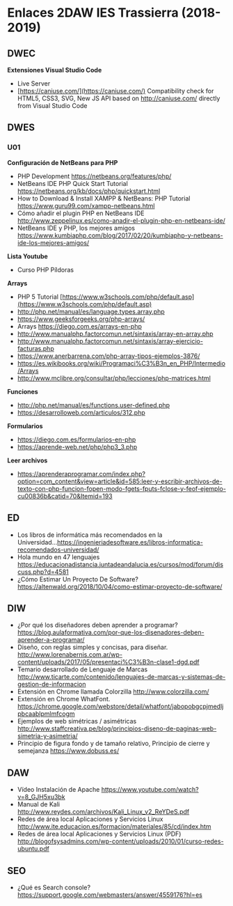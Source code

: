 # Enlaces 2DAW IES Trassierra (2018-2019)

## DWEC

**Extensiones Visual Studio Code**
- Live Server
- [https://caniuse.com/](https://caniuse.com/) Compatibility check for HTML5, CSS3, SVG, New JS API based on http://caniuse.com/ directly from Visual Studio Code

## DWES

### U01

**Configuración de NetBeans para PHP**

- PHP Development https://netbeans.org/features/php/
- NetBeans IDE PHP Quick Start Tutorial https://netbeans.org/kb/docs/php/quickstart.html
- How to Download & Install XAMPP & NetBeans: PHP Tutorial https://www.guru99.com/xampp-netbeans.html
- Cómo añadir el plugin PHP en NetBeans IDE  http://www.zeppelinux.es/como-anadir-el-plugin-php-en-netbeans-ide/
- NetBeans IDE y PHP, los mejores amigos https://www.kumbiaphp.com/blog/2017/02/20/kumbiaphp-y-netbeans-ide-los-mejores-amigos/

**Lista Youtube**

- Curso PHP Píldoras

**Arrays**
- PHP 5 Tutorial [https://www.w3schools.com/php/default.asp](https://www.w3schools.com/php/default.asp)
- http://php.net/manual/es/language.types.array.php
- https://www.geeksforgeeks.org/php-arrays/
- Arrays https://diego.com.es/arrays-en-php
- http://www.manualphp.factorcomun.net/sintaxis/array-en-array.php
- http://www.manualphp.factorcomun.net/sintaxis/array-ejercicio-facturas.php
- https://www.anerbarrena.com/php-array-tipos-ejemplos-3876/
- https://es.wikibooks.org/wiki/Programaci%C3%B3n_en_PHP/Intermedio/Arrays
- http://www.mclibre.org/consultar/php/lecciones/php-matrices.html

**Funciones**
- http://php.net/manual/es/functions.user-defined.php
- https://desarrolloweb.com/articulos/312.php

**Formularios**
- https://diego.com.es/formularios-en-php
- https://aprende-web.net/php/php3_3.php

**Leer archivos**
- https://aprenderaprogramar.com/index.php?option=com_content&view=article&id=585:leer-y-escribir-archivos-de-texto-con-php-funcion-fopen-modo-fgets-fputs-fclose-y-feof-ejemplo-cu00836b&catid=70&Itemid=193


## ED
- Los libros de informática más recomendados en la Universidad...https://ingenieriadesoftware.es/libros-informatica-recomendados-universidad/
- Hola mundo en 47 lenguajes https://educacionadistancia.juntadeandalucia.es/cursos/mod/forum/discuss.php?d=4581
- ¿Cómo Estimar Un Proyecto De Software? https://altenwald.org/2018/10/04/como-estimar-proyecto-de-software/

## DIW
- ¿Por qué los diseñadores deben aprender a programar? https://blog.aulaformativa.com/por-que-los-disenadores-deben-aprender-a-programar/
-  Diseño, con reglas simples y concisas, para diseñar. http://www.lorenabernis.com.ar/wp-content/uploads/2017/05/presentaci%C3%B3n-clase1-dgd.pdf
- Temario desarrollado de Lenguaje de Marcas http://www.ticarte.com/contenido/lenguajes-de-marcas-y-sistemas-de-gestion-de-informacion
- Extensión en Chrome llamada Colorzilla http://www.colorzilla.com/
- Extensión en Chrome WhatFont. https://chrome.google.com/webstore/detail/whatfont/jabopobgcpjmedljpbcaablpmlmfcogm
- Ejemplos de web simétricas / asimétricas http://www.staffcreativa.pe/blog/principios-diseno-de-paginas-web-simetria-y-asimetria/
- Principio de figura fondo y de tamaño relativo, Principio de cierre y semejanza https://www.dobuss.es/

## DAW
- Vídeo Instalación de Apache https://www.youtube.com/watch?v=8_GJH5xu3bk
- Manual de Kali http://www.reydes.com/archivos/Kali_Linux_v2_ReYDeS.pdf
- Redes de área local Aplicaciones y Servicios Linux http://www.ite.educacion.es/formacion/materiales/85/cd/index.htm
- Redes de área local Aplicaciones y Servicios Linux (PDF)  http://blogofsysadmins.com/wp-content/uploads/2010/01/curso-redes-ubuntu.pdf

## SEO
- ¿Qué es Search console? https://support.google.com/webmasters/answer/4559176?hl=es
